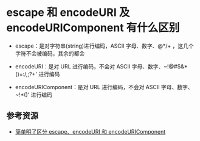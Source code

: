 # escape 和 encodeURI 及 encodeURIComponent 有什么区别

- escape：是对字符串(string)进行编码，ASCII 字母、数字、@\*/+ ，这几个字符不会被编码，其余的都会

- encodeURI：是对 URL 进行编码，不会对 ASCII 字母、数字、~!@#\$&\*()=:/,;?+' 进行编码

- encodeURIComponent：是对 URL 进行编码，不会对 ASCII 字母、数字、~!\*()' 进行编码

## 参考资源

- [简单明了区分 escape、encodeURI 和 encodeURIComponent](https://www.cnblogs.com/season-huang/p/3439277.html)
